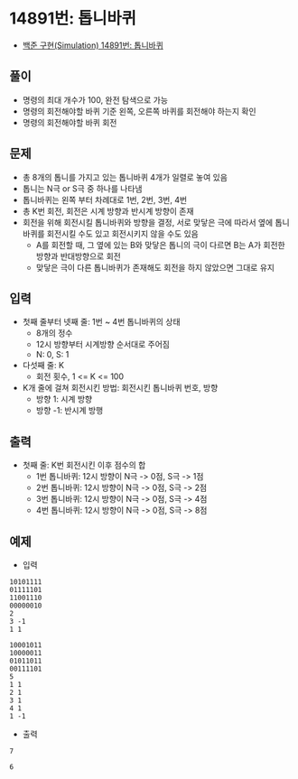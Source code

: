 # 14891번: 톱니바퀴
- [백준 구현(Simulation) 14891번: 톱니바퀴](https://www.acmicpc.net/problem/14891)

## 풀이
- 명령의 최대 개수가 100, 완전 탐색으로 가능
- 명령의 회전해야할 바퀴 기준 왼쪽, 오른쪽 바퀴를 회전해야 하는지 확인
- 명령의 회전해야할 바퀴 회전

## 문제
- 총 8개의 톱니를 가지고 있는 톱니바퀴 4개가 일렬로 놓여 있음
- 톱니는 N극 or S극 중 하나를 나타냄
- 톱니바퀴는 왼쪽 부터 차례대로 1번, 2번, 3번, 4번
- 총 K번 회전, 회전은 시계 방향과 반시계 방향이 존재
- 회전을 위해 회전시킬 톱니바퀴와 방향을 결정, 서로 맞닿은 극에 따라서 옆에 톱니바퀴를 회전시킬 수도 있고 회전시키지 않을 수도 있음
  - A를 회전할 때, 그 옆에 있는 B와 맞닿은 톱니의 극이 다르면 B는 A가 회전한 방향과 반대방향으로 회전
  - 맞닿은 극이 다른 톱니바퀴가 존재해도 회전을 하지 않았으면 그대로 유지

## 입력
- 첫째 줄부터 넷째 줄: 1번 ~ 4번 톱니바퀴의 상태
  - 8개의 정수
  - 12시 방향부터 시계방향 순서대로 주어짐
  - N: 0, S: 1
- 다섯째 줄: K
  - 회전 횟수, 1 <= K <= 100
- K개 줄에 걸쳐 회전시킨 방법: 회전시킨 톱니바퀴 번호, 방향
  - 방향 1: 시계 방향
  - 방향 -1: 반시계 방행

## 출력
- 첫째 줄: K번 회전시킨 이후 점수의 합
  - 1번 톱니바퀴: 12시 방향이 N극 -> 0점, S극 -> 1점
  - 2번 톱니바퀴: 12시 방향이 N극 -> 0점, S극 -> 2점
  - 3번 톱니바퀴: 12시 방향이 N극 -> 0점, S극 -> 4점
  - 4번 톱니바퀴: 12시 방향이 N극 -> 0점, S극 -> 8점

## 예제
- 입력
```text
10101111
01111101
11001110
00000010
2
3 -1
1 1

10001011
10000011
01011011
00111101
5
1 1
2 1
3 1
4 1
1 -1
```
- 출력
```text
7

6
```
